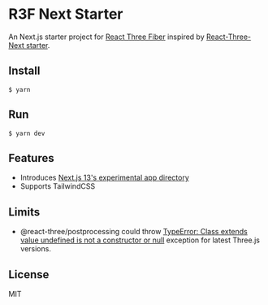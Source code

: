 # R3F Next Starter

An Next.js starter project for [React Three Fiber](https://github.com/pmndrs/react-three-fiber) inspired by [React-Three-Next starter](https://github.com/pmndrs/react-three-next).

## Install

```
$ yarn
```

## Run

```
$ yarn dev
```

## Features

- Introduces [Next.js 13's experimental app directory](https://beta.nextjs.org/docs/routing/fundamentals)
- Supports TailwindCSS

## Limits

- @react-three/postprocessing could throw [TypeError: Class extends value undefined is not a constructor or null](https://github.com/pmndrs/postprocessing/issues/444) exception for latest Three.js versions.

## License

MIT
